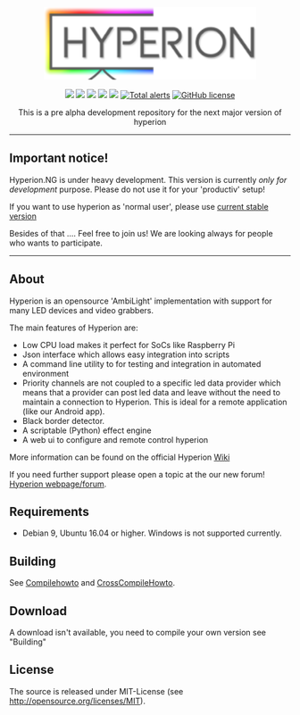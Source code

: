 <p align="center">
    <img src="./assets/webconfig/img/hyperion/hyperionlogo.png" height="130">
</p>

<p align="center">
    <a href="https://www.hyperion-project.org" alt="Forum">
      <img src="https://img.shields.io/website/https/hyperion-project.org.svg?down_color=red&down_message=offline&up_color=green&up_message=online" /></a>
    <a href="https://github.com/hyperion-project/hyperion.ng/graphs/contributors" alt="Contributors">
        <img src="https://img.shields.io/github/contributors/hyperion-project/hyperion.ng.svg" /></a>
    <a href="https://github.com/hyperion-project/hyperion.ng/tree/master/dependencies/external" alt="Dependencies">
        <img src="https://img.shields.io/librariesio/github/hyperion-project/hyperion.ng.svg" /></a>
    <a href="https://dev.azure.com/Hyperion-Project/Hyperion.NG/_build/latest?definitionId=2&branchName=master" alt="Azure-Pipeline">
        <img src="https://dev.azure.com/Hyperion-Project/Hyperion.NG/_apis/build/status/Hyperion.NG?branchName=master" /></a>
    <a href="https://travis-ci.org/hyperion-project/hyperion.ng" alt="Travis-CI">
        <img src="https://travis-ci.org/hyperion-project/hyperion.ng.svg?branch=master" /></a>
    <a href="https://lgtm.com/projects/g/hyperion-project/hyperion.ng/alerts/">
        <img src="https://img.shields.io/lgtm/alerts/g/hyperion-project/hyperion.ng.svg"
            alt="Total alerts"/></a>
    <a href="https://raw.githubusercontent.com/hyperion-project/hyperion.ng/master/LICENSE">
        <img src="https://img.shields.io/badge/License-MIT-yellow.svg"
            alt="GitHub license"></a>
</p>

<p align="center">This is a pre alpha development repository for the next major version of hyperion</p>

--------
## **Important notice!**

Hyperion.NG is under heavy development. This version is currently _only for development_ purpose.
Please do not use it for your 'productiv' setup!

If you want to use hyperion as 'normal user', please use [current stable version](https://github.com/hyperion-project/hyperion)

Besides of that ....  Feel free to join us! We are looking always for people who wants to participate.

--------
## About

Hyperion is an opensource 'AmbiLight' implementation with support for many LED devices and video grabbers.

The main features of Hyperion are:
* Low CPU load makes it perfect for SoCs like Raspberry Pi
* Json interface which allows easy integration into scripts
* A command line utility to for testing and integration in automated environment
* Priority channels are not coupled to a specific led data provider which means that a provider can post led data and leave without the need to maintain a connection to Hyperion. This is ideal for a remote application (like our Android app).
* Black border detector.
* A scriptable (Python) effect engine
* A web ui to configure and remote control hyperion

More information can be found on the official Hyperion [Wiki](https://wiki.hyperion-project.org)

If you need further support please open a topic at the our new forum!
[Hyperion webpage/forum](https://www.hyperion-project.org).

## Requirements
* Debian 9, Ubuntu 16.04 or higher. Windows is not supported currently.

## Building
See [Compilehowto](CompileHowto.md) and [CrossCompileHowto](CrossCompileHowto.txt).

## Download
A download isn't available, you need to compile your own version see "Building"

## License
The source is released under MIT-License (see http://opensource.org/licenses/MIT).
